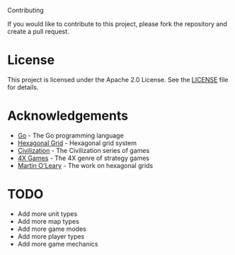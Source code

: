 Contributing


If you would like to contribute to this project, please fork the repository and create a pull request. 

# License

This project is licensed under the Apache 2.0 License. See the [LICENSE](LICENSE) file for details.

# Acknowledgements

- [Go](https://golang.org/) - The Go programming language
- [Hexagonal Grid](https://en.wikipedia.org/wiki/Hexagonal_grid) - Hexagonal grid system
- [Civilization](https://civilization.com/) - The Civilization series of games
- [4X Games](https://en.wikipedia.org/wiki/4X) - The 4X genre of strategy games
- [Martin O'Leary](https://www.redblobgames.com/grids/hexagons/) - The work on hexagonal grids
# TODO

- Add more unit types
- Add more map types
- Add more game modes
- Add more player types
- Add more game mechanics